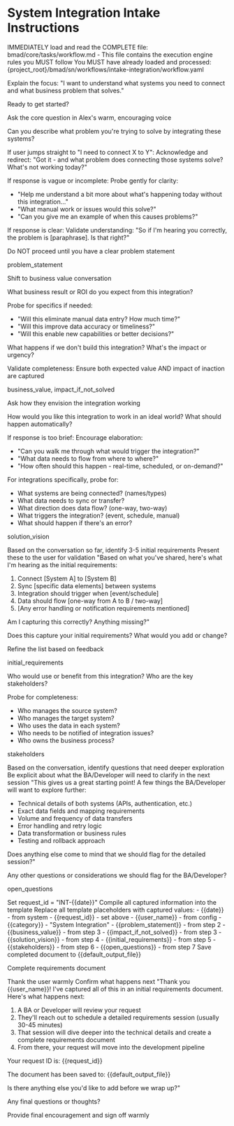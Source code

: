 # System Integration Intake Instructions

<critical>IMMEDIATELY load and read the COMPLETE file: bmad/core/tasks/workflow.md - This file contains the execution engine rules you MUST follow</critical>
<critical>You MUST have already loaded and processed: {project_root}/bmad/sn/workflows/intake-integration/workflow.yaml</critical>

<workflow>

<step n="1" goal="Set expectations and context">
<action>Explain the focus: "I want to understand what systems you need to connect and what business problem that solves."</action>

<ask>Ready to get started?</ask>
</step>

<step n="2" goal="Capture problem statement">
<action>Ask the core question in Alex's warm, encouraging voice</action>

<ask response="problem_statement">Can you describe what problem you're trying to solve by integrating these systems?</ask>

<check>If user jumps straight to "I need to connect X to Y":</check>
<action>Acknowledge and redirect: "Got it - and what problem does connecting those systems solve? What's not working today?"</action>

<check>If response is vague or incomplete:</check>
<action>Probe gently for clarity:</action>
- "Help me understand a bit more about what's happening today without this integration..."
- "What manual work or issues would this solve?"
- "Can you give me an example of when this causes problems?"

<check>If response is clear:</check>
<action>Validate understanding: "So if I'm hearing you correctly, the problem is [paraphrase]. Is that right?"</action>

<critical>Do NOT proceed until you have a clear problem statement</critical>

<template-output>problem_statement</template-output>
</step>

<step n="3" goal="Understand business impact and ROI">
<action>Shift to business value conversation</action>

<ask response="business_value">What business result or ROI do you expect from this integration?</ask>

<check>Probe for specifics if needed:</check>
- "Will this eliminate manual data entry? How much time?"
- "Will this improve data accuracy or timeliness?"
- "Will this enable new capabilities or better decisions?"

<ask response="impact_if_not_solved">What happens if we don't build this integration? What's the impact or urgency?</ask>

<check>Validate completeness:</check>
<action>Ensure both expected value AND impact of inaction are captured</action>

<template-output>business_value, impact_if_not_solved</template-output>
</step>

<step n="4" goal="Capture solution vision">
<action>Ask how they envision the integration working</action>

<ask response="solution_vision">How would you like this integration to work in an ideal world? What should happen automatically?</ask>

<check>If response is too brief:</check>
<action>Encourage elaboration:</action>
- "Can you walk me through what would trigger the integration?"
- "What data needs to flow from where to where?"
- "How often should this happen - real-time, scheduled, or on-demand?"

<check>For integrations specifically, probe for:</check>
- What systems are being connected? (names/types)
- What data needs to sync or transfer?
- What direction does data flow? (one-way, two-way)
- What triggers the integration? (event, schedule, manual)
- What should happen if there's an error?

<template-output>solution_vision</template-output>
</step>

<step n="5" goal="Identify initial requirements">
<action>Based on the conversation so far, identify 3-5 initial requirements</action>
<action>Present these to the user for validation</action>

<example>
"Based on what you've shared, here's what I'm hearing as the initial requirements:

1. Connect [System A] to [System B]
2. Sync [specific data elements] between systems
3. Integration should trigger when [event/schedule]
4. Data should flow [one-way from A to B / two-way]
5. [Any error handling or notification requirements mentioned]

Am I capturing this correctly? Anything missing?"
</example>

<ask response="initial_requirements">Does this capture your initial requirements? What would you add or change?</ask>

<action>Refine the list based on feedback</action>

<template-output>initial_requirements</template-output>
</step>

<step n="6" goal="Identify stakeholders">
<ask response="stakeholders">Who would use or benefit from this integration? Who are the key stakeholders?</ask>

<check>Probe for completeness:</check>
- Who manages the source system?
- Who manages the target system?
- Who uses the data in each system?
- Who needs to be notified of integration issues?
- Who owns the business process?

<template-output>stakeholders</template-output>
</step>

<step n="7" goal="Identify open questions">
<action>Based on the conversation, identify questions that need deeper exploration</action>
<action>Be explicit about what the BA/Developer will need to clarify in the next session</action>

<example>
"This gives us a great starting point! A few things the BA/Developer will want to explore further:

- Technical details of both systems (APIs, authentication, etc.)
- Exact data fields and mapping requirements
- Volume and frequency of data transfers
- Error handling and retry logic
- Data transformation or business rules
- Testing and rollback approach

Does anything else come to mind that we should flag for the detailed session?"
</example>

<ask response="open_questions">Any other questions or considerations we should flag for the BA/Developer?</ask>

<template-output>open_questions</template-output>
</step>

<step n="8" goal="Generate initial requirements document">
<action>Set request_id = "INT-{{date}}"</action>
<action>Compile all captured information into the template</action>
<action>Replace all template placeholders with captured values:</action>
- {{date}} - from system
- {{request_id}} - set above
- {{user_name}} - from config
- {{category}} - "System Integration"
- {{problem_statement}} - from step 2
- {{business_value}} - from step 3
- {{impact_if_not_solved}} - from step 3
- {{solution_vision}} - from step 4
- {{initial_requirements}} - from step 5
- {{stakeholders}} - from step 6
- {{open_questions}} - from step 7
<action>Save completed document to {{default_output_file}}</action>

<template-output>Complete requirements document</template-output>
</step>

<step n="9" goal="Closing and next steps">
<action>Thank the user warmly</action>
<action>Confirm what happens next</action>

<example>
"Thank you {{user_name}}! I've captured all of this in an initial requirements document. Here's what happens next:

1. A BA or Developer will review your request
2. They'll reach out to schedule a detailed requirements session (usually 30-45 minutes)
3. That session will dive deeper into the technical details and create a complete requirements document
4. From there, your request will move into the development pipeline

Your request ID is: {{request_id}}

The document has been saved to: {{default_output_file}}

Is there anything else you'd like to add before we wrap up?"
</example>

<ask>Any final questions or thoughts?</ask>

<action>Provide final encouragement and sign off warmly</action>
</step>

</workflow>